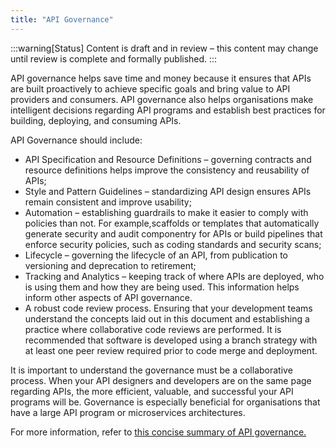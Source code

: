 ```yaml
---
title: "API Governance"
---
```


:::warning[Status]
Content is draft and in review – this content may change until review is complete and formally published.
:::

API governance helps save time and money because it ensures that APIs
are built proactively to achieve specific goals and bring value to API providers and consumers. API governance also helps organisations make intelligent decisions
regarding API programs and establish best practices for building,
deploying, and consuming APIs.

API Governance should include:

- API Specification and Resource Definitions – governing contracts and resource definitions helps improve the consistency and reusability of APIs;
- Style and Pattern Guidelines – standardizing API design ensures APIs remain consistent and improve usability;
- Automation – establishing guardrails to make it easier to comply with policies than not. For example,scaffolds or templates that automatically generate security and audit componentry for APIs or build pipelines that enforce security policies, such as coding standards and security scans;
- Lifecycle – governing the lifecycle of an API, from publication to versioning and deprecation to retirement;
- Tracking and Analytics – keeping track of where APIs are deployed, who is using them and how they are being used. This information helps inform other aspects of API governance.
- A robust code review process. Ensuring that your development teams understand the concepts laid out in this document and establishing a practice where collaborative code reviews are performed. It is recommended that software is developed using a branch strategy with at least one peer review required prior to code merge and deployment.

It is important to understand the governance must be a collaborative process.
When your API designers and developers are on the same page regarding
APIs, the more efficient, valuable, and successful your API programs
will be. Governance is especially beneficial for organisations that have a
large API program or microservices architectures.

For more information, refer to [this concise summary of API governance.](https://nordicapis.com/api-governance-how-important-is-it-for-api-strategy/)
